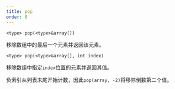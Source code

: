 ```yaml
---
title: pop
order: 8
---
```

`<type> pop(<type>&array[])`

移除数组中的最后一个元素并返回该元素。

`<type> pop(<type>&array[], int index)`

移除数组中指定`index`位置的元素并返回其值。

负索引从列表末尾开始计数，因此`pop(array, -2)`将移除倒数第二个值。
